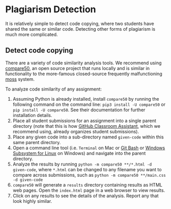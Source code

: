 # Plagiarism Detection

It is relatively simple to detect code copying, where two students have shared the same or similar code. Detecting other forms of plagiarism is much more complicated.

## Detect code copying

There are a variety of code similarity analysis tools. We recommend using [compare50](https://cs50.readthedocs.io/projects/compare50/en/latest/index.html), an open source project that runs locally and is similar in functionality to the more-famous closed-source frequently malfunctioning [moss](https://theory.stanford.edu/~aiken/moss/) system.

To analyze code similarity of any assignment:

1. Assuming Python is already installed, install `compare50` by running the following command on the command line: `pip3 install -U compare50` or `pip install -U compare50`. See their documentation for further installation details.
1. Place all student submissions for an assignment into a single parent directory (note that this is how [GitHub Classroom Assistant](https://classroom.github.com/assistant), which we recommend using, already organizes student submissions).
1. Place any given code into a sub-directory named `given-code` within this same parent directory.
1. Open a command line tool (i.e. `Terminal` on Mac or [Git Bash](https://gitforwindows.org/) or [Windows Subsystem for Linux](https://docs.microsoft.com/en-us/windows/wsl/install) on Windows) and navigate into the parent directory.
1. Analyze the results by running `python -m compare50 **/*.html -d given-code`, where `*.html` can be changed to any filename you want to compare across submissions, such as `python -m compare50 **/main.css -d given-code`
1. `compare50` will generate a `results` directory containing results as HTML web pages. Open the `index.html` page in a web browser to view results.
1. Click on any results to see the details of the analysis. Report any that look highly similar.
